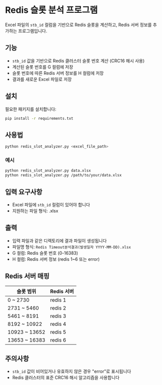 # Redis 슬롯 분석 프로그램

Excel 파일의 `stb_id` 컬럼을 기반으로 Redis 슬롯을 계산하고, Redis 서버 정보를 추가하는 프로그램입니다.

## 기능

- `stb_id` 값을 기반으로 Redis 클러스터 슬롯 번호 계산 (CRC16 해시 사용)
- 계산된 슬롯 번호를 G 컬럼에 저장
- 슬롯 번호에 따른 Redis 서버 정보를 H 컬럼에 저장
- 결과를 새로운 Excel 파일로 저장

## 설치

필요한 패키지를 설치합니다:

```bash
pip install -r requirements.txt
```

## 사용법

```bash
python redis_slot_analyzer.py <excel_file_path>
```

### 예시

```bash
python redis_slot_analyzer.py data.xlsx
python redis_slot_analyzer.py /path/to/your/data.xlsx
```

## 입력 요구사항

- Excel 파일에 `stb_id` 컬럼이 있어야 합니다
- 지원하는 파일 형식: .xlsx

## 출력

- 입력 파일과 같은 디렉토리에 결과 파일이 생성됩니다
- 파일명 형식: `Redis Timeout분석결과(발생일자 YYYY-MM-DD).xlsx`
- G 컬럼: Redis 슬롯 번호 (0-16383)
- H 컬럼: Redis 서버 정보 (redis 1~6 또는 error)

## Redis 서버 매핑

| 슬롯 범위 | Redis 서버 |
|-----------|------------|
| 0 ~ 2730 | redis 1 |
| 2731 ~ 5460 | redis 2 |
| 5461 ~ 8191 | redis 3 |
| 8192 ~ 10922 | redis 4 |
| 10923 ~ 13652 | redis 5 |
| 13653 ~ 16383 | redis 6 |

## 주의사항

- `stb_id` 값이 비어있거나 유효하지 않은 경우 "error"로 표시됩니다
- Redis 클러스터의 표준 CRC16 해시 알고리즘을 사용합니다
